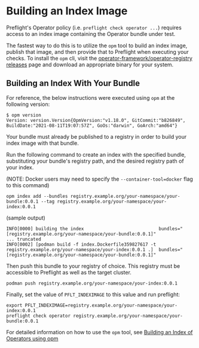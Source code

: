 # Building an Index Image

Preflight's Operator policy (i.e. `preflight check operator ...`) requires
access to an index image containing the Operator bundle under test.

The fastest way to do this is to utilize the `opm` tool to build an index image,
publish that image, and then provide that to Preflight when executing your
checks. To install the `opm` cli, visit the
[operator-framework/operator-registry
releases](https://github.com/operator-framework/operator-registry/releases) page
and download an appropriate binary for your system.

## Building an Index With Your Bundle

For reference, the below instructions were executed using `opm` at the following
version:

```shell
$ opm version
Version: version.Version{OpmVersion:"v1.18.0", GitCommit:"b826849", BuildDate:"2021-08-11T19:07:57Z", GoOs:"darwin", GoArch:"amd64"}
```

Your bundle must already be published to a registry in order to build your index
image with that bundle.

Run the following command to create an index with the specified bundle,
substituting your bundle's registry path, and the desired registry path of your
index. 

(NOTE: Docker users may need to specify the `--container-tool=docker` flag to
this command)

```shell
opm index add --bundles registry.example.org/your-namespace/your-bundle:0.0.1 --tag registry.example.org/your-namespace/your-index:0.0.1
```

(sample output)

```shell
INFO[0000] building the index                            bundles="[registry.example.org/your-namespace/your-bundle:0.0.1]"
... truncated
INFO[0002] [podman build -f index.Dockerfile359827617 -t registry.example.org/your-namespace/your-index:0.0.1 .]  bundles="[registry.example.org/your-namespace/your-bundle:0.0.1]"
```

Then push this bundle to your registry of choice. This registry must be
accessible to Preflight as well as the target cluster.

```shell
podman push registry.example.org/your-namespace/your-index:0.0.1
```

Finally, set the value of `PFLT_INDEXIMAGE` to this value and run preflight:

```shell
export PFLT_INDEXIMAGE=registry.example.org/your-namespace/your-index:0.0.1
preflight check operator registry.example.org/your-namespace/your-bundle:0.0.1
```

For detailed information on how to use the `opm` tool, see [Building an Index of
Operators using
opm](https://github.com/operator-framework/operator-registry#building-an-index-of-operators-using-opm)
